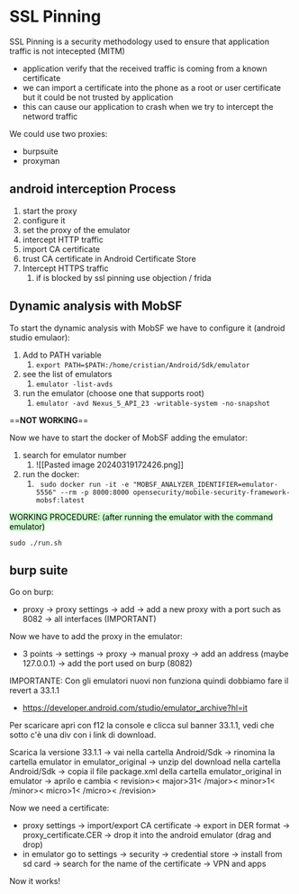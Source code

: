 # SSL Pinning
SSL Pinning is a security methodology used to ensure that application traffic is not intecepted (MITM)
- application verify that the received traffic is coming from a known certificate
- we can import a certificate into the phone as a root or user certificate but it could be not trusted by application
- this can cause our application to crash when we try to intercept the netword traffic



We could use two proxies:
- burpsuite
- proxyman


## android interception Process
1. start the proxy 
2. configure it
3. set the proxy of the emulator
4. intercept HTTP traffic
5. import CA certificate
6. trust CA certificate in Android Certificate Store
7. Intercept HTTPS traffic
	1. if is blocked by ssl pinning use objection / frida


## Dynamic analysis with MobSF 
To start the dynamic analysis with MobSF we have to configure it (android studio emulaor):

1. Add to PATH variable
	1. `export PATH=$PATH:/home/cristian/Android/Sdk/emulator`
2. see the list of emulators
	1. `emulator -list-avds`
3. run the emulator (choose one that supports root)
	1.  `emulator -avd Nexus_5_API_23 -writable-system -no-snapshot`



==**NOT WORKING**==

Now we have to start the docker of MobSF adding the emulator:
1. search for emulator number
	1. ![[Pasted image 20240319172426.png]]
2. run the docker:
	1. ` sudo docker run -it -e "MOBSF_ANALYZER_IDENTIFIER=emulator-5556" --rm -p 8000:8000 opensecurity/mobile-security-framework-mobsf:latest`





<mark style="background: #BBFABBA6;">WORKING PROCEDURE: (after running the emulator with the command emulator)</mark>
```shell
sudo ./run.sh
```




## burp suite

Go on burp:
- proxy -> proxy settings -> add -> add a new proxy with a port such as 8082 -> all interfaces (IMPORTANT)

Now we have to add the proxy in the emulator:
- 3 points -> settings -> proxy -> manual proxy -> add an address (maybe 127.0.0.1) -> add the port used on burp (8082)





IMPORTANTE:
Con gli emulatori nuovi non funziona quindi dobbiamo fare il revert a 33.1.1 
- https://developer.android.com/studio/emulator_archive?hl=it

Per scaricare apri con f12 la console e clicca sul banner 33.1.1, vedi che sotto c'è una div con i link di download.

Scarica la versione 33.1.1 -> vai nella cartella Android/Sdk -> rinomina la cartella emulator in emulator_original -> unzip del download nella cartella Android/Sdk -> copia il file package.xml della cartella emulator_original in emulator -> aprilo e cambia < revision>< major>31< /major>< minor>1< /minor>< micro>1< /micro>< /revision>



Now we need a certificate:
- proxy settings -> import/export CA certificate -> export in DER format -> proxy_certificate.CER -> drop it into the android emulator (drag and drop)
- in emulator go to settings -> security -> credential store -> install from sd card -> search for the name of the certificate -> VPN and apps




Now it works!
